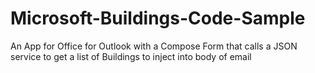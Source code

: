 Microsoft-Buildings-Code-Sample
===============================

An App for Office for Outlook with a Compose Form that calls a JSON service to get a list of Buildings to inject into body of email
